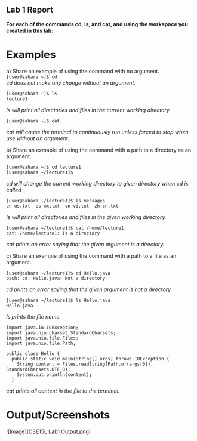 ## Lab 1 Report
**For each of the commands cd, ls, and cat, and using the workspace you created in this lab:** 

# Examples
a) Share an example of using the command with no argument. \
`[user@sahara ~]$ cd` \
_cd does not make any change without an argument._
```
[user@sahara ~]$ ls
lecture1
```
_ls will print all directories and files in the current working directory._
```
[user@sahara ~]$ cat

```
_cat will cause the terminal to continuously run unless forced to stop when use without an argument._


b) Share an exmaple of using the command with a path to a directory as an argument. 
```
[user@sahara ~]$ cd lecture1
[user@sahara ~/lecture1]$
```
_cd will change the current working directory to given directory when cd is called_
```
[user@sahara ~/lecture1]$ ls messages 
en-us.txt  es-mx.txt  vn-vi.txt  zh-cn.txt
```
_ls will print all directories and files in the given working directory._
```
[user@sahara ~/lecture1]$ cat /home/lecture1
cat: /home/lecture1: Is a directory
```
_cat prints an error saying that the given argument is a directory._


c) Share an example of using the command with a path to a file as an argument.
```
[user@sahara ~/lecture1]$ cd Hello.java
bash: cd: Hello.java: Not a directory
```
_cd prints an error saying that the given argument is not a directory._
```
[user@sahara ~/lecture1]$ ls Hello.java
Hello.java
```
_ls prints the file name._
```
import java.io.IOException;
import java.nio.charset.StandardCharsets;
import java.nio.file.Files;
import java.nio.file.Path;

public class Hello {
  public static void main(String[] args) throws IOException {
    String content = Files.readString(Path.of(args[0]), StandardCharsets.UTF_8);    
    System.out.println(content);
  }
```
_cat prints all content in the file to the terminal._

# Output/Screenshots
![Image](CSE15L Lab1 Output.png)

